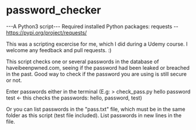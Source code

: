 # password_checker
---A Python3 script---
Required installed Python packages: requests -- https://pypi.org/project/requests/

This was a scripting excercise for me, which I did during a Udemy course.
I welcome any feedback and pull requests. :) 

This script checks one or several passwords in the database of haveibeenpwned.com, seeing if the password had been leaked or breached in the past.
Good way to check if the password you are using is still secure or not.

Enter passwords either in the terminal (E.g: > check_pass.py hello password test <- this checks the passwords: hello, password, test)

Or you can list passwords in the "pass.txt" file, which must be in the same folder as this script (test file included). List passwords in new lines in the file.
